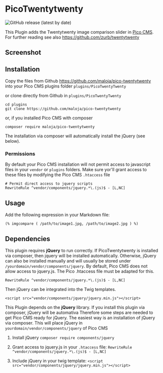 # PicoTwentytwenty

![GitHub release (latest by date)](https://img.shields.io/github/v/release/maloja/pico-twentytwenty)

This Plugin adds the Twentytwenty image comparison slider in [Pico CMS](http://picocms.org). For further reading see also https://github.com/zurb/twentytwenty

## Screenshot


## Installation

Copy the files from Github https://github.com/maloja/pico-twentytwenty into your Pico CMS plugins folder `plugins/PicoTwentyTwenty`

or clone directly from Github in `plugins/PicoTwentyTwenty`

    cd plugins
    git clone https://github.com/maloja/pico-twentytwenty

or, if you installed Pico CMS with composer

    composer require maloja/pico-twentytwenty

The installation via composer will automatically install the jQuery (see below).

### Permissions

By default your Pico CMS installation will not permit access to javascript files in your `vendor` or `plugins` folders. Make sure yor'll grant access to these files by modifying the Pico CMS `.htaccess` file

    # Permit direct access to jquery scripts
    RewriteRule ^vendor/components/jquery.*\.(js)$ - [L,NC]

## Usage

Add the following expression in your Markdown file:

`(% imgcompare ( /path/to/image1.jpg, /path/to/image2.jpg ) %)`


## Dependencies

This plugin requires **jQuery** to run correctly. If PicoTwentytwenty is installed via composer, then jquery will be installed automatically. Otherwise, jQuery can also be installed manually and will usually be stored under `/yourdomain/vendor/components/jquery`. By default, Pico CMS does not allow access to jquery.js. The Pico .htaccess file must be adapted for this.

`RewriteRule ^vendor/components/jquery.*\.(js)$ - [L,NC]`

Then jQuery can be integrated into the Twig templates.

`<script src="vendor/components/jquery/jquery.min.js"></script>`

This Plugin depends on the **jQuery** library. If you install this plugin via composer, jQuery will be automativa   Therefore some steps are needed to get Pico CMS ready for jQuery. The easiest way is an installation of jQuery via composer. This will place jQuery in `yourdomain/vendor/components/jquery` of Pico CMS

1. Install jQuery `composer require components/jquery`

2. Grant access to jquery.js in your `.htaccess` file: `RewriteRule ^vendor/components/jquery.*\.(js)$ - [L,NC]`

3. Include jQuery in your twig template: `<script src="vendor/components/jquery/jquery.min.js"></script>`


